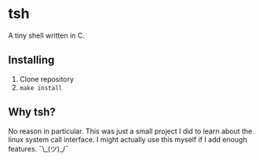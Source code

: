 # tsh

A tiny shell written in C.

## Installing

1. Clone repository
2. `make install`

## Why tsh?

No reason in particular. This was just a small project I did to learn about
the linux system call interface. I might actually use this myself if I add
enough features. ¯\\\_(ツ)\_/¯
